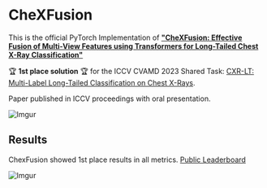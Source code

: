 # CheXFusion

This is the official PyTorch Implementation of [**"CheXFusion: Effective Fusion of Multi-View Features using Transformers for Long-Tailed Chest X-Ray Classification"**]([https://arxiv.org/abs/2308.03968](https://openaccess.thecvf.com/content/ICCV2023W/CVAMD/papers/Kim_CheXFusion_Effective_Fusion_of_Multi-View_Features_Using_Transformers_for_Long-Tailed_ICCVW_2023_paper.pdf))

:trophy: **1st place solution** :trophy: for the ICCV CVAMD 2023 Shared Task: [CXR-LT: Multi-Label Long-Tailed Classification on Chest X-Rays](https://bionlplab.github.io/2023_ICCV_CVAMD/).


Paper published in ICCV proceedings with oral presentation.

![Imgur](https://i.imgur.com/wsC9vQP.png)

## Results

ChexFusion showed 1st place results in all metrics. [Public Leaderboard](https://codalab.lisn.upsaclay.fr/competitions/12599#results)

![Imgur](https://imgur.com/fRv7HoF.png)
